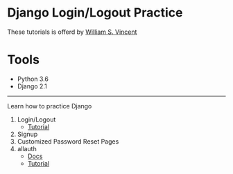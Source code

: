 # Django Login/Logout Practice
These tutorials is offerd by [William S. Vincent](https://wsvincent.com/)
# Tools 
* Python 3.6
* Django 2.1



---



Learn how to practice Django 
1. Login/Logout
    * [Tutorial](https://wsvincent.com/django-user-authentication-tutorial-login-and-logout/)
2. Signup
3. Customized Password Reset Pages
4. allauth
    * [Docs](https://django-allauth.readthedocs.io/en/latest/installation.html#)
    * [Tutorial](https://wsvincent.com/django-allauth-tutorial/) 


